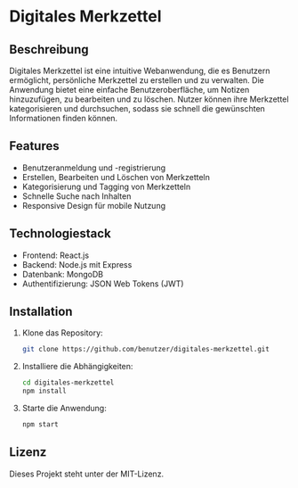 # Digitales Merkzettel

## Beschreibung
Digitales Merkzettel ist eine intuitive Webanwendung, die es Benutzern ermöglicht, persönliche Merkzettel zu erstellen und zu verwalten. Die Anwendung bietet eine einfache Benutzeroberfläche, um Notizen hinzuzufügen, zu bearbeiten und zu löschen. Nutzer können ihre Merkzettel kategorisieren und durchsuchen, sodass sie schnell die gewünschten Informationen finden können.

## Features
- Benutzeranmeldung und -registrierung
- Erstellen, Bearbeiten und Löschen von Merkzetteln
- Kategorisierung und Tagging von Merkzetteln
- Schnelle Suche nach Inhalten
- Responsive Design für mobile Nutzung

## Technologiestack
- Frontend: React.js
- Backend: Node.js mit Express
- Datenbank: MongoDB
- Authentifizierung: JSON Web Tokens (JWT)

## Installation
1. Klone das Repository:
   ```bash
   git clone https://github.com/benutzer/digitales-merkzettel.git
   ```
2. Installiere die Abhängigkeiten:
   ```bash
   cd digitales-merkzettel
   npm install
   ```
3. Starte die Anwendung:
   ```bash
   npm start
   ```

## Lizenz
Dieses Projekt steht unter der MIT-Lizenz.